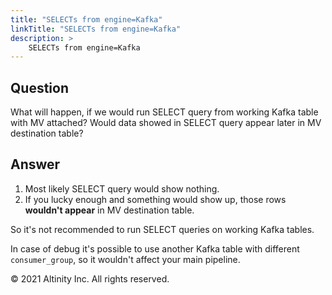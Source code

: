 ```yaml
---
title: "SELECTs from engine=Kafka"
linkTitle: "SELECTs from engine=Kafka"
description: >
    SELECTs from engine=Kafka
---
```


## Question

What will happen, if we would run SELECT query from working Kafka table with MV attached? Would data showed in SELECT query appear later in MV destination table?

## Answer

1. Most likely SELECT query would show nothing.  
2. If you lucky enough and something would show up, those rows **wouldn't appear** in MV destination table.  

So it's not recommended to run SELECT queries on working Kafka tables.

In case of debug it's possible to use another Kafka table with different `consumer_group`, so it wouldn't affect your main pipeline.

© 2021 Altinity Inc. All rights reserved.

